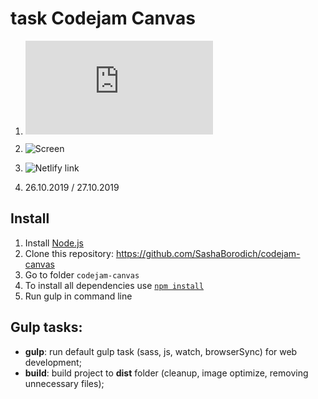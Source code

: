 # task Codejam Canvas

1. ![Task codejam canvas](https://github.com/rolling-scopes-school/tasks/blob/master/tasks/stage-2/codejam-canvas/codejam-canvas.md)

2. ![Screen](https://ibb.co/NFY48Fy)

3. ![Netlify link](https://task-codejam-canvas.netlify.com/)

4. 26.10.2019 / 27.10.2019

## Install
1. Install [Node.js](https://nodejs.org/en/download/)
2. Clone this repository: https://github.com/SashaBorodich/codejam-canvas
3. Go to folder `codejam-canvas`  
5. To install all dependencies use [`npm install`](https://docs.npmjs.com/cli/install)  
6. Run gulp in command line

## Gulp tasks:

<ul>
	<li><strong>gulp</strong>: run default gulp task (sass, js, watch, browserSync) for web development;</li>
	<li><strong>build</strong>: build project to <strong>dist</strong> folder (cleanup, image optimize, removing unnecessary files);</li>
</ul>
